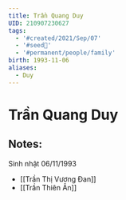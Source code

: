 ```yaml
---
title: Trần Quang Duy
UID: 210907230627
tags:
  - '#created/2021/Sep/07'
  - '#seed🥜'
  - '#permanent/people/family'
birth: 1993-11-06
aliases:
  - Duy
---
```

# Trần Quang Duy

## Notes:
Sinh nhật 06/11/1993

- [[Trần Thị Vương Đan]]
- [[Trần Thiên Ân]]
